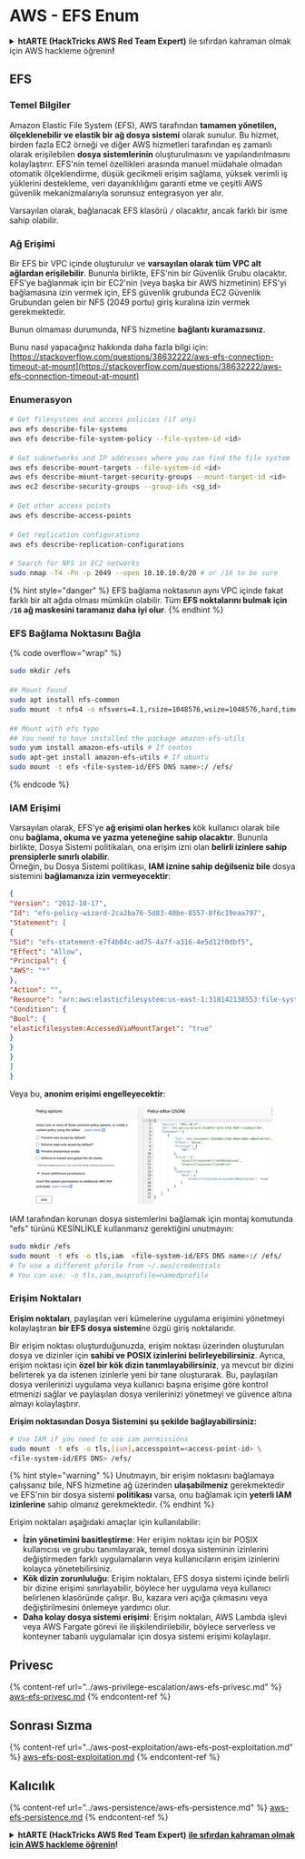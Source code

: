 # AWS - EFS Enum

<details>

<summary><strong>htARTE (HackTricks AWS Red Team Expert)</strong> ile sıfırdan kahraman olmak için AWS hackleme öğrenin<strong>!</strong></summary>

HackTricks'ı desteklemenin diğer yolları:

* Şirketinizi HackTricks'te **reklamınızı görmek** veya **HackTricks'i PDF olarak indirmek** için [**ABONELİK PLANLARI**](https://github.com/sponsors/carlospolop)'na göz atın!
* [**Resmi PEASS & HackTricks ürünlerini**](https://peass.creator-spring.com) edinin
* [**The PEASS Family**](https://opensea.io/collection/the-peass-family) koleksiyonumuzu keşfedin, özel [**NFT'lerimiz**](https://opensea.io/collection/the-peass-family)
* 💬 [**Discord grubuna**](https://discord.gg/hRep4RUj7f) veya [**telegram grubuna**](https://t.me/peass) **katılın** veya **Twitter** 🐦 [**@hacktricks_live**](https://twitter.com/hacktricks_live)'ı **takip edin**.
* **Hacking hilelerinizi** [**HackTricks**](https://github.com/carlospolop/hacktricks) ve [**HackTricks Cloud**](https://github.com/carlospolop/hacktricks-cloud) github reposuna **PR göndererek** paylaşın.

</details>

## EFS

### Temel Bilgiler

Amazon Elastic File System (EFS), AWS tarafından **tamamen yönetilen, ölçeklenebilir ve elastik bir ağ dosya sistemi** olarak sunulur. Bu hizmet, birden fazla EC2 örneği ve diğer AWS hizmetleri tarafından eş zamanlı olarak erişilebilen **dosya sistemlerinin** oluşturulmasını ve yapılandırılmasını kolaylaştırır. EFS'nin temel özellikleri arasında manuel müdahale olmadan otomatik ölçeklendirme, düşük gecikmeli erişim sağlama, yüksek verimli iş yüklerini destekleme, veri dayanıklılığını garanti etme ve çeşitli AWS güvenlik mekanizmalarıyla sorunsuz entegrasyon yer alır.

Varsayılan olarak, bağlanacak EFS klasörü **`/`** olacaktır, ancak farklı bir isme sahip olabilir.

### Ağ Erişimi

Bir EFS bir VPC içinde oluşturulur ve **varsayılan olarak tüm VPC alt ağlardan erişilebilir**. Bununla birlikte, EFS'nin bir Güvenlik Grubu olacaktır. EFS'ye bağlanmak için bir EC2'nin (veya başka bir AWS hizmetinin) EFS'yi bağlamasına izin vermek için, EFS güvenlik grubunda EC2 Güvenlik Grubundan gelen bir NFS (2049 portu) giriş kuralına izin vermek gerekmektedir.

Bunun olmaması durumunda, NFS hizmetine **bağlantı kuramazsınız**.

Bunu nasıl yapacağınız hakkında daha fazla bilgi için: [https://stackoverflow.com/questions/38632222/aws-efs-connection-timeout-at-mount](https://stackoverflow.com/questions/38632222/aws-efs-connection-timeout-at-mount)

### Enumerasyon
```bash
# Get filesystems and access policies (if any)
aws efs describe-file-systems
aws efs describe-file-system-policy --file-system-id <id>

# Get subnetworks and IP addresses where you can find the file system
aws efs describe-mount-targets --file-system-id <id>
aws efs describe-mount-target-security-groups --mount-target-id <id>
aws ec2 describe-security-groups --group-ids <sg_id>

# Get other access points
aws efs describe-access-points

# Get replication configurations
aws efs describe-replication-configurations

# Search for NFS in EC2 networks
sudo nmap -T4 -Pn -p 2049 --open 10.10.10.0/20 # or /16 to be sure
```
{% hint style="danger" %}
EFS bağlama noktasının aynı VPC içinde fakat farklı bir alt ağda olması mümkün olabilir. Tüm **EFS noktalarını bulmak için `/16` ağ maskesini taramanız daha iyi olur**.
{% endhint %}

### EFS Bağlama Noktasını Bağla

{% code overflow="wrap" %}
```bash
sudo mkdir /efs

## Mount found
sudo apt install nfs-common
sudo mount -t nfs4 -o nfsvers=4.1,rsize=1048576,wsize=1048576,hard,timeo=600,retrans=2,noresvport <IP>:/ /efs

## Mount with efs type
## You need to have installed the package amazon-efs-utils
sudo yum install amazon-efs-utils # If centos
sudo apt-get install amazon-efs-utils # If ubuntu
sudo mount -t efs <file-system-id/EFS DNS name>:/ /efs/
```
{% endcode %}

### IAM Erişimi

Varsayılan olarak, EFS'ye **ağ erişimi olan herkes** kök kullanıcı olarak bile onu **bağlama, okuma ve yazma yeteneğine sahip olacaktır**. Bununla birlikte, Dosya Sistemi politikaları, ona erişim izni olan **belirli izinlere sahip prensiplerle sınırlı olabilir**.\
Örneğin, bu Dosya Sistemi politikası, **IAM iznine sahip değilseniz bile** dosya sistemini **bağlamanıza izin vermeyecektir**:
```json
{
"Version": "2012-10-17",
"Id": "efs-policy-wizard-2ca2ba76-5d83-40be-8557-8f6c19eaa797",
"Statement": [
{
"Sid": "efs-statement-e7f4b04c-ad75-4a7f-a316-4e5d12f0dbf5",
"Effect": "Allow",
"Principal": {
"AWS": "*"
},
"Action": "",
"Resource": "arn:aws:elasticfilesystem:us-east-1:318142138553:file-system/fs-0ab66ad201b58a018",
"Condition": {
"Bool": {
"elasticfilesystem:AccessedViaMountTarget": "true"
}
}
}
]
}
```
Veya bu, **anonim erişimi engelleyecektir**:

<figure><img src="../../../.gitbook/assets/image (3) (6).png" alt=""><figcaption></figcaption></figure>

IAM tarafından korunan dosya sistemlerini bağlamak için montaj komutunda "efs" türünü KESİNLİKLE kullanmanız gerektiğini unutmayın:
```bash
sudo mkdir /efs
sudo mount -t efs -o tls,iam  <file-system-id/EFS DNS name>:/ /efs/
# To use a different pforile from ~/.aws/credentials
# You can use: -o tls,iam,awsprofile=namedprofile
```
### Erişim Noktaları

**Erişim noktaları**, paylaşılan veri kümelerine uygulama erişimini yönetmeyi kolaylaştıran **bir EFS dosya sistemi**ne özgü giriş noktalarıdır.

Bir erişim noktası oluşturduğunuzda, erişim noktası üzerinden oluşturulan dosya ve dizinler için **sahibi ve POSIX izinlerini belirleyebilirsiniz**. Ayrıca, erişim noktası için **özel bir kök dizin tanımlayabilirsiniz**, ya mevcut bir dizini belirterek ya da istenen izinlerle yeni bir tane oluşturarak. Bu, paylaşılan dosya verilerinizi uygulama veya kullanıcı başına erişime göre kontrol etmenizi sağlar ve paylaşılan dosya verilerinizi yönetmeyi ve güvence altına almayı kolaylaştırır.

**Erişim noktasından Dosya Sistemini şu şekilde bağlayabilirsiniz:**
```bash
# Use IAM if you need to use iam permissions
sudo mount -t efs -o tls,[iam],accesspoint=<access-point-id> \
<file-system-id/EFS DNS> /efs/
```
{% hint style="warning" %}
Unutmayın, bir erişim noktasını bağlamaya çalışsanız bile, NFS hizmetine ağ üzerinden **ulaşabilmeniz** gerekmektedir ve EFS'nin bir dosya sistemi **politikası** varsa, onu bağlamak için **yeterli IAM izinlerine** sahip olmanız gerekmektedir.
{% endhint %}

Erişim noktaları aşağıdaki amaçlar için kullanılabilir:

* **İzin yönetimini basitleştirme**: Her erişim noktası için bir POSIX kullanıcısı ve grubu tanımlayarak, temel dosya sisteminin izinlerini değiştirmeden farklı uygulamaların veya kullanıcıların erişim izinlerini kolayca yönetebilirsiniz.
* **Kök dizin zorunluluğu**: Erişim noktaları, EFS dosya sistemi içinde belirli bir dizine erişimi sınırlayabilir, böylece her uygulama veya kullanıcı belirlenen klasöründe çalışır. Bu, kazara veri açığa çıkmasını veya değiştirilmesini önlemeye yardımcı olur.
* **Daha kolay dosya sistemi erişimi**: Erişim noktaları, AWS Lambda işlevi veya AWS Fargate görevi ile ilişkilendirilebilir, böylece serverless ve konteyner tabanlı uygulamalar için dosya sistemi erişimi kolaylaşır.

## Privesc

{% content-ref url="../aws-privilege-escalation/aws-efs-privesc.md" %}
[aws-efs-privesc.md](../aws-privilege-escalation/aws-efs-privesc.md)
{% endcontent-ref %}

## Sonrası Sızma

{% content-ref url="../aws-post-exploitation/aws-efs-post-exploitation.md" %}
[aws-efs-post-exploitation.md](../aws-post-exploitation/aws-efs-post-exploitation.md)
{% endcontent-ref %}

## Kalıcılık

{% content-ref url="../aws-persistence/aws-efs-persistence.md" %}
[aws-efs-persistence.md](../aws-persistence/aws-efs-persistence.md)
{% endcontent-ref %}

<details>

<summary><strong>htARTE (HackTricks AWS Red Team Expert)</strong> <a href="https://training.hacktricks.xyz/courses/arte"><strong>ile sıfırdan kahraman olmak için AWS hackleme öğrenin</strong></a><strong>!</strong></summary>

HackTricks'i desteklemenin diğer yolları:

* Şirketinizi HackTricks'te **reklamınızı görmek** veya **HackTricks'i PDF olarak indirmek** için [**ABONELİK PLANLARINI**](https://github.com/sponsors/carlospolop) kontrol edin!
* [**Resmi PEASS & HackTricks ürünlerini**](https://peass.creator-spring.com) edinin
* Özel [**NFT'lerden**](https://opensea.io/collection/the-peass-family) oluşan koleksiyonumuz olan [**The PEASS Family**](https://opensea.io/collection/the-peass-family)'yi keşfedin
* 💬 [**Discord grubuna**](https://discord.gg/hRep4RUj7f) veya [**telegram grubuna**](https://t.me/peass) **katılın** veya bizi **Twitter** 🐦 [**@hacktricks_live**](https://twitter.com/hacktricks_live)**'da takip edin**.
* **Hacking hilelerinizi** [**HackTricks**](https://github.com/carlospolop/hacktricks) ve [**HackTricks Cloud**](https://github.com/carlospolop/hacktricks-cloud) github reposuna PR göndererek paylaşın.

</details>
